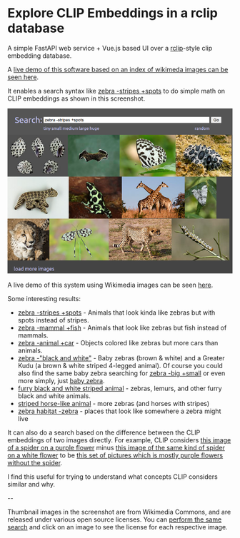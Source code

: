 # Explore CLIP Embeddings in a rclip database

A simple FastAPI web service + Vue.js based UI over a [rclip](https://github.com/yurijmikhalevich/rclip)-style clip embedding database.

A [live demo of this software based on an index of wikimeda images can be seen here](http://image-search.0ape.com/).

It enables a search syntax like [zebra -stripes +spots](http://image-search.0ape.com/search?q=zebra%20-stripes%20%2Bspots) to do simple math on CLIP embeddings as shown in this screenshot.

![Example of 'zebra -stripes +spots'](doc/zebra_minus_stripes_plus_spots.png "Example of 'zebra -stripes +spots'")

A live demo of this system using Wikimedia images can be seen [here](http://image-search.0ape.com).

Some interesting results:

* [zebra -stripes +spots](http://image-search.0ape.com/search?q=zebra%20-stripes%20%2Bspots) \- Animals that look kinda like zebras but with spots instead of stripes.
* [zebra -mammal +fish](http://image-search.0ape.com/search?q=zebra%20-mammal%20%2Bfish) \- Animals that look like zebras but fish instead of mammals.
* [zebra -animal +car](http://image-search.0ape.com/search?q=zebra%20-animal%20%2Bcar) \- Objects colored like zebras but more cars than animals.
* [zebra -"black and white"](http://image-search.0ape.com/search?q=zebra%20-%22black%20and%20white%22) \- Baby zebras (brown & white) and a Greater Kudu (a brown & white striped 4-legged animal). Of course you could also find the same baby zebra searching for [zebra -big +small](http://image-search.0ape.com/search?q=zebra%20-big%20%2Bsmall) or even more simply, just [baby zebra](http://image-search.0ape.com/search?q=baby%20zebra).
* [furry black and white striped animal](http://image-search.0ape.com/search?q=furry%20black%20and%20white%20striped%20animal) \- zebras, lemurs, and other furry black and white animals.
* [striped horse-like animal](http://image-search.0ape.com/search?q=striped%20horse-like%20animal) \- more zebras (and horses with stripes)
* [zebra habitat -zebra](http://image-search.0ape.com/search?q=zebra%20habitat%20-zebra) \- places that look like somewhere a zebra might live

It can also do a search based on the difference between the CLIP embeddings of two images directly.  For example, CLIP considers [this image of a spider on a purple flower](http://image-search.0ape.com/search?q=%7B%22image_id%22%3A28754%7D) minus [this image of the same kind of spider on a white flower](http://image-search.0ape.com/search?q=%7B%22image_id%22%3A174054%7D) to be [this set of pictures which is mostly purple flowers without the spider](http://image-search.0ape.com/search?q=%7B%22image_id%22%3A28754%7D%20-%7B%22image_id%22%3A174054%7D).

I find this useful for trying to understand what concepts CLIP considers similar and why.

--

Thumbnail images in the screenshot are from Wikimedia Commons, and are released under various open source licenses. You can [perform the same search](http://image-search.0ape.com/search?q=zebra%20habitat%20-zebra) and click on an image to see the license for each respective image.
